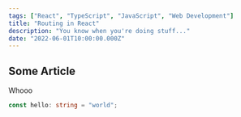 ```yaml
---
tags: ["React", "TypeScript", "JavaScript", "Web Development"]
title: "Routing in React"
description: "You know when you're doing stuff..."
date: "2022-06-01T10:00:00.000Z"
---
```


## Some Article

Whooo

```ts
const hello: string = "world";
```
